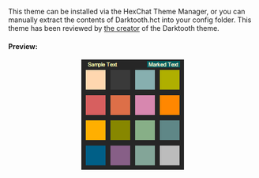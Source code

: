 This theme can be installed via the HexChat Theme Manager, or you can manually extract the contents of Darktooth.hct
into your config folder. This theme has been reviewed by [the creator](https://github.com/jasonm23) of the Darktooth
theme.

#### Preview:
<img src="screenshots/hexchat-darktooth.png" style="display: block; margin: auto;" alt="HexChat Darktooth" />
